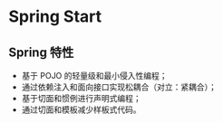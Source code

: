 # Spring Start

## Spring 特性
- 基于 POJO 的轻量级和最小侵入性编程；
- 通过依赖注入和面向接口实现松耦合（对立：紧耦合）；
- 基于切面和惯例进行声明式编程；
- 通过切面和模板减少样板式代码。